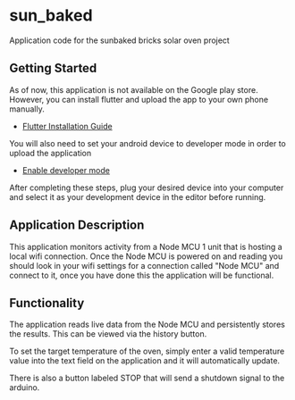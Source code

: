# sun_baked

Application code for the sunbaked bricks solar oven project

## Getting Started

As of now, this application is not available on the Google play store. However, you can install flutter and upload the app to your own phone manually.

- [Flutter Installation Guide](https://docs.flutter.dev/get-started/install)

You will also need to set your android device to developer mode in order to upload the application

- [Enable developer mode](https://developer.android.com/studio/debug/dev-options)

After completing these steps, plug your desired device into your computer and select it as your development device in the editor before running.

## Application Description

This application monitors activity from a Node MCU 1 unit that is hosting a local wifi connection. Once the Node MCU is powered on and reading you should look in your wifi settings for a connection called "Node MCU" and connect to it, once you have done this the application will be functional.

## Functionality

The application reads live data from the Node MCU and persistently stores the results. This can be viewed via the history button.

To set the target temperature of the oven, simply enter a valid temperature value into the text field on the application and it will automatically update.

There is also a button labeled STOP that will send a shutdown signal to the arduino.
